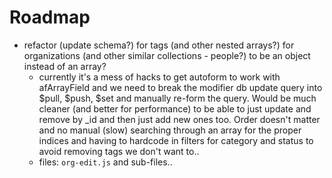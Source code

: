 # Roadmap

- refactor (update schema?) for tags (and other nested arrays?) for organizations (and other similar collections - people?) to be an object instead of an array?
  - currently it's a mess of hacks to get autoform to work with afArrayField and we need to break the modifier db update query into $pull, $push, $set and manually re-form the query. Would be much cleaner (and better for performance) to be able to just update and remove by _id and then just add new ones too. Order doesn't matter and no manual (slow) searching through an array for the proper indices and having to hardcode in filters for category and status to avoid removing tags we don't want to..
  - files: `org-edit.js` and sub-files..